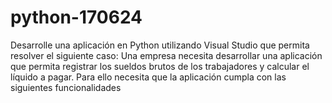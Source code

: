 # python-170624
Desarrolle una aplicación en Python utilizando Visual Studio que permita resolver el siguiente caso: Una empresa necesita desarrollar una aplicación que permita registrar los sueldos brutos de los trabajadores y calcular el líquido a pagar. Para ello necesita que la aplicación cumpla con las siguientes funcionalidades
